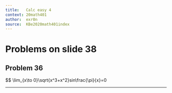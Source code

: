 ```yaml
---
title:   Calc easy 4
context: 20math401
author:  exr0n
source:  KBe2020math401index
---
```


# Problems on slide 38
## Problem 36
$$
\lim_{x\to 0}\sqrt{x^3+x^2}sin\frac{\pi}{x}=0

---
